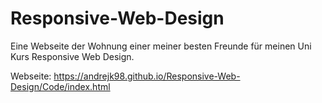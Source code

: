 # Responsive-Web-Design
Eine Webseite der Wohnung einer meiner besten Freunde für meinen Uni Kurs Responsive Web Design.

Webseite: https://andrejk98.github.io/Responsive-Web-Design/Code/index.html